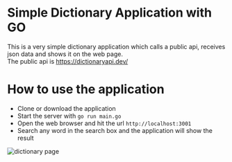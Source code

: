 # Simple Dictionary Application with GO

This is a very simple dictionary application which calls a public api, receives json data and shows it on the web page.   
The public api is https://dictionaryapi.dev/

# How to use the application
- Clone or download the application 
- Start the server with ``` go run main.go ```
- Open the web browser and hit the url ``` http://localhost:3001 ```
- Search any word in the search box and the application will show the result

![dictionary page](https://i.ibb.co/v3n9Dch/dictionary-go.png)
